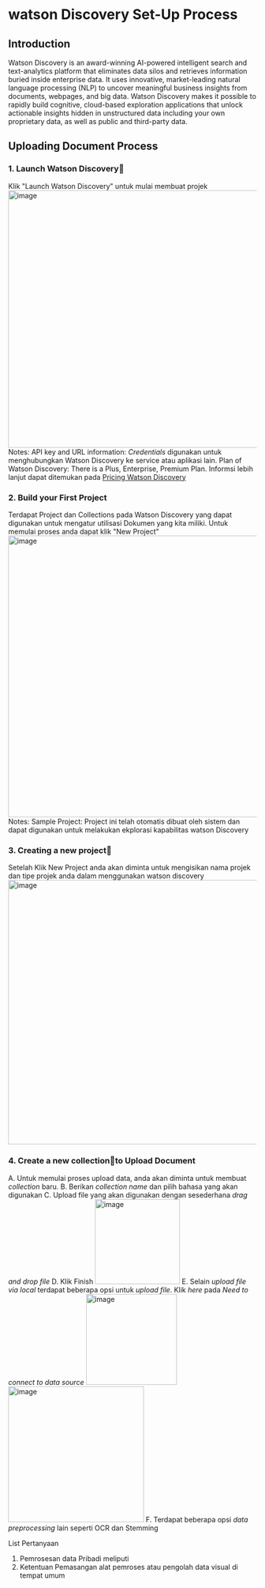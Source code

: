 # watson Discovery Set-Up Process

## Introduction
Watson Discovery is an award-winning AI-powered intelligent search and text-analytics platform that eliminates data silos and retrieves information buried inside enterprise data. It uses innovative, market-leading natural language processing (NLP) to uncover meaningful business insights from documents, webpages, and big data. Watson Discovery makes it possible to rapidly build cognitive, cloud-based exploration applications that unlock actionable insights hidden in unstructured data including your own proprietary data, as well as public and third-party data.

## Uploading Document Process
### 1. Launch Watson Discovery
Klik "Launch Watson Discovery" untuk mulai membuat projek
<img width="521" alt="image" src="https://github.com/Client-Engineering-Indonesia/watsonx-incubation-2/assets/105551267/8d2865ec-a29e-444f-a105-7de3e45d2257">
Notes:
API key and URL information: _Credentials_ digunakan untuk menghubungkan Watson Discovery ke service atau aplikasi lain. 
Plan of Watson Discovery: There is a Plus, Enterprise, Premium Plan. Informsi lebih lanjut dapat ditemukan pada [Pricing Watson Discovery](https://www.ibm.com/products/watson-discovery/pricing)

### 2. Build your First Project
Terdapat Project dan Collections pada Watson Discovery yang dapat digunakan untuk mengatur utilisasi Dokumen yang kita miliki. Untuk memulai proses anda dapat klik "New Project"
<img width="570" alt="image" src="https://github.com/Client-Engineering-Indonesia/watsonx-incubation-2/assets/105551267/32fa4387-3bb6-4a02-818a-66e0f47f5e49">
Notes: 
Sample Project: Project ini telah otomatis dibuat oleh sistem dan dapat digunakan untuk melakukan ekplorasi kapabilitas watson Discovery

### 3. Creating a new project
Setelah Klik New Project anda akan diminta untuk mengisikan nama projek dan tipe projek anda dalam menggunakan watson discovery 
<img width="535" alt="image" src="https://github.com/Client-Engineering-Indonesia/watsonx-incubation-2/assets/105551267/13d459ea-9ff3-499a-9fd0-9685cda09eba">

### 4. Create a new collectionto Upload Document
A. Untuk memulai proses upload data, anda akan diminta untuk membuat _collection_ baru.
B. Berikan _collection name_ dan pilih bahasa yang akan digunakan
C. Upload file yang akan digunakan dengan sesederhana _drag and drop file_
D. Klik Finish
<img width="172" alt="image" src="https://github.com/Client-Engineering-Indonesia/watsonx-incubation-2/assets/105551267/943966d4-a5bf-44b3-aa02-23d179a8da8b">
E. Selain _upload file via local_ terdapat beberapa opsi untuk _upload file_. Klik _here_ pada _Need to connect to data source_
<img width="184" alt="image" src="https://github.com/Client-Engineering-Indonesia/watsonx-incubation-2/assets/105551267/0bb7d185-8091-4e98-af0a-0a85d94c0e5e">
<img width="275" alt="image" src="https://github.com/Client-Engineering-Indonesia/watsonx-incubation-2/assets/105551267/e4307f7e-ae11-4367-99e6-8e72b3f605b5">
F. Terdapat beberapa opsi _data preprocessing_ lain seperti OCR dan Stemming















List Pertanyaan
1. Pemrosesan data Pribadi meliputi
2. Ketentuan Pemasangan alat pemroses atau pengolah data visual di tempat umum
